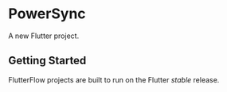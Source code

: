 # PowerSync

A new Flutter project.

## Getting Started

FlutterFlow projects are built to run on the Flutter _stable_ release.
